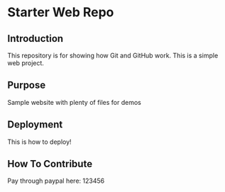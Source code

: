 # Starter Web Repo

## Introduction

This repository is for showing how Git and GitHub work. This is a simple web project.

## Purpose

Sample website with plenty of files for demos

## Deployment

This is how to deploy!

## How To Contribute

Pay through paypal here: 123456
